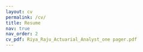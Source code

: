 ```yaml
---
layout: cv
permalink: /cv/
title: Resume
nav: true
nav_order: 2
cv_pdf: Riya_Raju_Actuarial_Analyst_one pager.pdf
---
```

